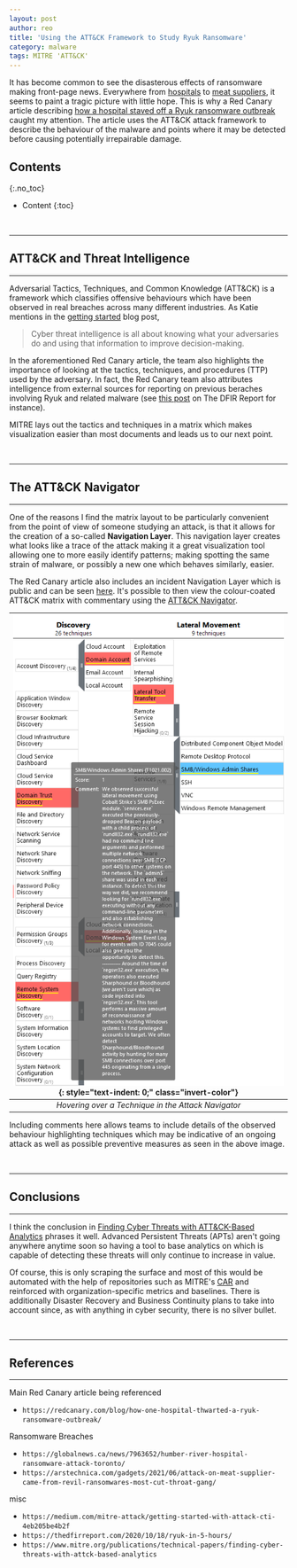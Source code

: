 ```yaml
---
layout: post
author: reo
title: 'Using the ATT&CK Framework to Study Ryuk Ransomware'
category: malware
tags: MITRE 'ATT&CK'
---
```


It has become common to see the disasterous effects of ransomware
making front-page news. Everywhere from
[hospitals](https://globalnews.ca/news/7963652/humber-river-hospital-ransomware-attack-toronto/)
to
[meat suppliers](https://arstechnica.com/gadgets/2021/06/attack-on-meat-supplier-came-from-revil-ransomwares-most-cut-throat-gang/),
it seems to paint a tragic picture with little hope.
This is why a Red Canary article describing
[how a hospital staved off a Ryuk ransomware outbreak](https://redcanary.com/blog/how-one-hospital-thwarted-a-ryuk-ransomware-outbreak/)
caught my attention. The article uses the ATT&CK
attack framework to describe the behaviour of the malware
and points where it may be detected before causing potentially
irrepairable damage.

## Contents
{:.no_toc}

* Content
{:toc}

<br>

* * *

## ATT&CK and Threat Intelligence

* * *

Adversarial Tactics, Techniques, and Common Knowledge (ATT&CK)
is a framework which classifies offensive behaviours which
have been observed in real breaches across many different industries.
As Katie mentions in the
[getting started](https://medium.com/mitre-attack/getting-started-with-attack-cti-4eb205be4b2f)
blog post,

> Cyber threat intelligence is all about knowing what your adversaries
> do and using that information to improve decision-making.

In the aforementioned Red Canary article, the team also
highlights the importance of looking at the tactics, techniques,
and procedures (TTP) used by the adversary. In fact, the Red Canary
team also attributes intelligence from external sources for reporting
on previous beraches involving Ryuk and related malware
(see
[this post](https://thedfirreport.com/2020/10/18/ryuk-in-5-hours/)
on The DFIR Report for instance).

MITRE lays out the tactics and techniques in a matrix which makes visualization
easier than most documents and leads us to our next point.

<br>

* * *

## The ATT&CK Navigator

* * *

One of the reasons I find the matrix layout to be particularly convenient from the point of
view of someone studying an attack, is that it allows for the creation of a so-called
**Navigation Layer**. This navigation layer creates what looks like a trace of the attack
making it a great visualization tool allowing one to more easily identify patterns; making
spotting the same strain of malware, or possibly a new one which behaves similarly, easier.

The Red Canary article also includes an incident Navigation Layer which is public and can
be seen [here](https://github.com/redcanaryco/public-research/blob/master/intelligence/20201029-Bazar-Cobalt-Strike-Incident-Navigator-Layer.json).
It's possible to then view the colour-coated ATT&CK matrix with commentary using
the
[ATT&CK Navigator](https://github.com/mitre-attack/attack-navigator).

|![Att&ck Navigator Example](/assets/images/attack-navigator.png){: style="text-indent: 0;" class="invert-color"}|
|:--:|
| *Hovering over a Technique in the Attack Navigator* |

Including comments here allows teams to include details of the observed behaviour
highlighting techniques which may be indicative of an ongoing attack as well as possible
preventive measures as seen in the above image.

<br>

* * *

## Conclusions

* * *

I think the conclusion in
[Finding Cyber Threats with ATT&CK-Based Analytics](https://www.mitre.org/publications/technical-papers/finding-cyber-threats-with-attck-based-analytics)
phrases it well. Advanced Persistent Threats (APTs) aren't going anywhere
anytime soon so having a tool
to base analytics on which is capable of detecting these threats will
only continue to increase in value.

Of course, this is only scraping the surface and most of this would be automated
with the help of repositories such as MITRE's [CAR](https://car.mitre.org/) and
reinforced with organization-specific metrics and baselines.
There is additionally
Disaster Recovery and Business Continuity plans to take into account since, as with anything
in cyber security, there is no silver bullet.

<br>

* * *

## References

* * *

Main Red Canary article being referenced

- `https://redcanary.com/blog/how-one-hospital-thwarted-a-ryuk-ransomware-outbreak/`

Ransomware Breaches

- `https://globalnews.ca/news/7963652/humber-river-hospital-ransomware-attack-toronto/`
- `https://arstechnica.com/gadgets/2021/06/attack-on-meat-supplier-came-from-revil-ransomwares-most-cut-throat-gang/`

misc

- `https://medium.com/mitre-attack/getting-started-with-attack-cti-4eb205be4b2f`
- `https://thedfirreport.com/2020/10/18/ryuk-in-5-hours/`
- `https://www.mitre.org/publications/technical-papers/finding-cyber-threats-with-attck-based-analytics`


